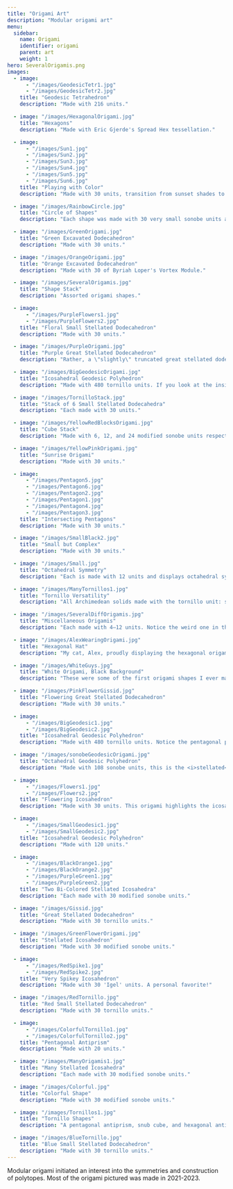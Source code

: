 ```yaml
---
title: "Origami Art"
description: "Modular origami art"
menu:
  sidebar:
    name: Origami
    identifier: origami
    parent: art
    weight: 1
hero: SeveralOrigamis.png
images:
  - image: 
      - "/images/GeodesicTetr1.jpg"
      - "/images/GeodesicTetr2.jpg"
    title: "Geodesic Tetrahedron"
    description: "Made with 216 units."

  - image: "/images/HexagonalOrigami.jpg"
    title: "Hexagons"
    description: "Made with Eric Gjerde's Spread Hex tessellation."

  - image: 
      - "/images/Sun1.jpg"
      - "/images/Sun2.jpg"
      - "/images/Sun3.jpg"
      - "/images/Sun4.jpg"
      - "/images/Sun5.jpg"
      - "/images/Sun6.jpg"
    title: "Playing with Color"
    description: "Made with 30 units, transition from sunset shades to sunrise shades."

  - image: "/images/RainbowCircle.jpg"
    title: "Circle of Shapes"
    description: "Each shape was made with 30 very small sonobe units and placed around a circle construction."

  - image: "/images/GreenOrigami.jpg"
    title: "Green Excavated Dodecahedron"
    description: "Made with 30 units."

  - image: "/images/OrangeOrigami.jpg"
    title: "Orange Excavated Dodecahedron"
    description: "Made with 30 of Byriah Loper's Vortex Module."

  - image: "/images/SeveralOrigamis.jpg"
    title: "Shape Stack"
    description: "Assorted origami shapes."

  - image: 
      - "/images/PurpleFlowers1.jpg"
      - "/images/PurpleFlowers2.jpg"
    title: "Floral Small Stellated Dodecahedron"
    description: "Made with 30 units."

  - image: "/images/PurpleOrigami.jpg"
    title: "Purple Great Stellated Dodecahedron"
    description: "Rather, a \"slightly\" truncated great stellated dodecahedron."

  - image: "/images/BigGeodesicOrigami.jpg"
    title: "Icosahedral Geodesic Polyhedron"
    description: "Made with 480 tornillo units. If you look at the inside set of vertices, it's the {3,5+}<sub>(2,2)</sub> geodesic polyhedron. If you look at the outside set of vertices, it's the {5,3+}<sub>(2,2)</sub> Goldberg polyhedron. If you consider every face to be that of a geodesic polyhedron, it would be {3,5+}<sub>(6,0)</sub>."

  - image: "/images/TornilloStack.jpg"
    title: "Stack of 6 Small Stellated Dodecahedra"
    description: "Each made with 30 units."

  - image: "/images/YellowRedBlocksOrigami.jpg"
    title: "Cube Stack"
    description: "Made with 6, 12, and 24 modified sonobe units respectively."

  - image: "/images/YellowPinkOrigami.jpg"
    title: "Sunrise Origami"
    description: "Made with 30 units."

  - image: 
      - "/images/Pentagon5.jpg"
      - "/images/Pentagon6.jpg"
      - "/images/Pentagon2.jpg"
      - "/images/Pentagon1.jpg"
      - "/images/Pentagon4.jpg"
      - "/images/Pentagon3.jpg"
    title: "Intersecting Pentagons"
    description: "Made with 30 units."

  - image: "/images/SmallBlack2.jpg"
    title: "Small but Complex"
    description: "Made with 30 units."

  - image: "/images/Small.jpg"
    title: "Octahedral Symmetry"
    description: "Each is made with 12 units and displays octahedral symmetry."

  - image: "/images/ManyTornillos1.jpg"
    title: "Tornillo Versatility"
    description: "All Archimedean solids made with the tornillo unit: stellated snub cube, icosidodecahedron, octahedron, cuboctahedron, hexagonal antiprism, small rhombicosidodecahedron."

  - image: "/images/SeveralDiffOrigamis.jpg"
    title: "Miscellaneous Origamis"
    description: "Each made with 4–12 units. Notice the weird one in the middle? It has the least symmetry out of any origami shape I've made."

  - image: "/images/AlexWearingOrigami.jpg"
    title: "Hexagonal Hat"
    description: "My cat, Alex, proudly displaying the hexagonal origami."

  - image: "/images/WhiteGuys.jpg"
    title: "White Origami, Black Background"
    description: "These were some of the first origami shapes I ever made, before I got fun, colorful paper."

  - image: "/images/PinkFlowerGissid.jpg"
    title: "Flowering Great Stellated Dodecahedron"
    description: "Made with 30 units."

  - image: 
      - "/images/BigGeodesic1.jpg"
      - "/images/BigGeodesic2.jpg"
    title: "Icosahedral Geodesic Polyhedron"
    description: "Made with 480 tornillo units. Notice the pentagonal placement versus hexagonal placement of triangular prisms?"

  - image: "/images/sonobeGeodesicOrigami.jpg"
    title: "Octahedral Geodesic Polyhedron"
    description: "Made with 108 sonobe units, this is the <i>stellated</i> octahedral geodesic polyhedron {3,4+}<sub>(3,0)</sub>, or the octahedral geodesic polyhedron {3,4+}<sub>(3,3)</sub>."

  - image: 
      - "/images/Flowers1.jpg"
      - "/images/Flowers2.jpg"
    title: "Flowering Icosahedron"
    description: "Made with 30 units. This origami highlights the icosahedron/ dodecahedron dual property because each flower can be seen as a pentagon or the vertex between 3 triangles."

  - image: 
      - "/images/SmallGeodesic1.jpg"
      - "/images/SmallGeodesic2.jpg"
    title: "Icosahedral Geodesic Polyhedron"
    description: "Made with 120 units."

  - image: 
      - "/images/BlackOrange1.jpg"
      - "/images/BlackOrange2.jpg"
      - "/images/PurpleGreen1.jpg"
      - "/images/PurpleGreen2.jpg"
    title: "Two Bi-Colored Stellated Icosahedra"
    description: "Each made with 30 modified sonobe units."

  - image: "/images/Gissid.jpg"
    title: "Great Stellated Dodecahedron"
    description: "Made with 30 tornillo units."

  - image: "/images/GreenFlowerOrigami.jpg"
    title: "Stellated Icosahedron"
    description: "Made with 30 modified sonobe units."

  - image: 
      - "/images/RedSpike1.jpg"
      - "/images/RedSpike2.jpg"
    title: "Very Spikey Icosahedron"
    description: "Made with 30 'Igel' units. A personal favorite!"

  - image: "/images/RedTornillo.jpg"
    title: "Red Small Stellated Dodecahedron"
    description: "Made with 30 tornillo units."

  - image: 
      - "/images/ColorfulTornillo1.jpg"
      - "/images/ColorfulTornillo2.jpg"
    title: "Pentagonal Antiprism"
    description: "Made with 20 units."

  - image: "/images/ManyOrigamis1.jpg"
    title: "Many Stellated Icosahedra"
    description: "Each made with 30 modified sonobe units."

  - image: "/images/Colorful.jpg"
    title: "Colorful Shape"
    description: "Made with 30 modified sonobe units."

  - image: "/images/Tornillos1.jpg"
    title: "Tornillo Shapes"
    description: "A pentagonal antiprism, snub cube, and hexagonal antiprism."

  - image: "/images/BlueTornillo.jpg"
    title: "Blue Small Stellated Dodecahedron"
    description: "Made with 30 tornillo units."
---
```


Modular origami initiated an interest into the symmetries and construction of polytopes. Most of the origami pictured was made in 2021-2023. 
